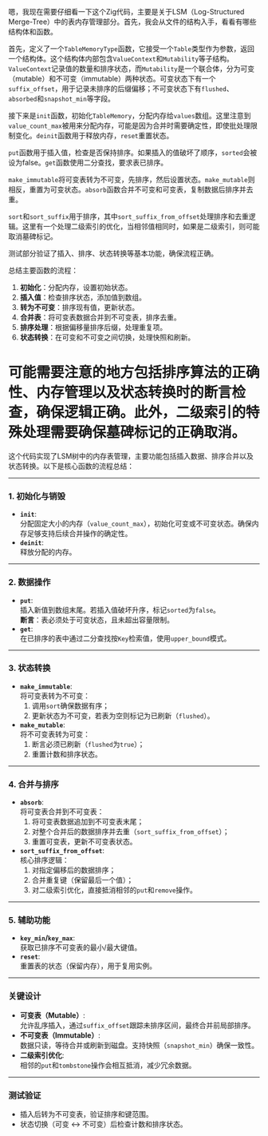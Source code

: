 嗯，我现在需要仔细看一下这个Zig代码，主要是关于LSM（Log-Structured Merge-Tree）中的表内存管理部分。首先，我会从文件的结构入手，看看有哪些结构体和函数。

首先，定义了一个`TableMemoryType`函数，它接受一个`Table`类型作为参数，返回一个结构体。这个结构体内部包含`ValueContext`和`Mutability`等子结构。`ValueContext`记录值的数量和排序状态，而`Mutability`是一个联合体，分为可变（mutable）和不可变（immutable）两种状态。可变状态下有一个`suffix_offset`，用于记录未排序的后缀偏移；不可变状态下有`flushed`、`absorbed`和`snapshot_min`等字段。

接下来是`init`函数，初始化`TableMemory`，分配内存给`values`数组。这里注意到`value_count_max`被用来分配内存，可能是因为合并时需要确定性，即使批处理限制变化。`deinit`函数用于释放内存，`reset`重置状态。

`put`函数用于插入值，检查是否保持排序。如果插入的值破坏了顺序，`sorted`会被设为false。`get`函数使用二分查找，要求表已排序。

`make_immutable`将可变表转为不可变，先排序，然后设置状态。`make_mutable`则相反，重置为可变状态。`absorb`函数合并不可变和可变表，复制数据后排序并去重。

`sort`和`sort_suffix`用于排序，其中`sort_suffix_from_offset`处理排序和去重逻辑。这里有一个处理二级索引的优化，当相邻值相同时，如果是二级索引，则可能取消墓碑标记。

测试部分验证了插入、排序、状态转换等基本功能，确保流程正确。

总结主要函数的流程：
1. **初始化**：分配内存，设置初始状态。
2. **插入值**：检查排序状态，添加值到数组。
3. **转为不可变**：排序现有值，更新状态。
4. **合并表**：将可变表数据合并到不可变表，排序去重。
5. **排序处理**：根据偏移量排序后缀，处理重复项。
6. **状态转换**：在可变和不可变之间切换，处理快照和刷新。

可能需要注意的地方包括排序算法的正确性、内存管理以及状态转换时的断言检查，确保逻辑正确。此外，二级索引的特殊处理需要确保墓碑标记的正确取消。
================================================
这个代码实现了LSM树中的内存表管理，主要功能包括插入数据、排序合并以及状态转换。以下是核心函数的流程总结：

---

### **1. 初始化与销毁**
- **`init`**:  
  分配固定大小的内存（`value_count_max`），初始化可变或不可变状态。确保内存足够支持后续合并操作的确定性。
- **`deinit`**:  
  释放分配的内存。

---

### **2. 数据操作**
- **`put`**:  
  插入新值到数组末尾。若插入值破坏升序，标记`sorted`为`false`。  
  **断言**：表必须处于可变状态，且未超出容量限制。
- **`get`**:  
  在已排序的表中通过二分查找按`Key`检索值，使用`upper_bound`模式。

---

### **3. 状态转换**
- **`make_immutable`**:  
  将可变表转为不可变：  
  1. 调用`sort`确保数据有序；  
  2. 更新状态为不可变，若表为空则标记为已刷新（`flushed`）。
- **`make_mutable`**:  
  将不可变表转为可变：  
  1. 断言必须已刷新（`flushed`为`true`）；  
  2. 重置计数和排序状态。

---

### **4. 合并与排序**
- **`absorb`**:  
  将可变表合并到不可变表：  
  1. 将可变表数据追加到不可变表末尾；  
  2. 对整个合并后的数据排序并去重（`sort_suffix_from_offset`）；  
  3. 重置可变表，更新不可变表状态。
- **`sort_suffix_from_offset`**:  
  核心排序逻辑：  
  1. 对指定偏移后的数据排序；  
  2. 合并重复键（保留最后一个值）；  
  3. 对二级索引优化，直接抵消相邻的`put`和`remove`操作。

---

### **5. 辅助功能**
- **`key_min`/`key_max`**:  
  获取已排序不可变表的最小/最大键值。
- **`reset`**:  
  重置表的状态（保留内存），用于复用实例。

---

### **关键设计**
- **可变表（Mutable）**:  
  允许乱序插入，通过`suffix_offset`跟踪未排序区间，最终合并前局部排序。
- **不可变表（Immutable）**:  
  数据只读，等待合并或刷新到磁盘。支持快照（`snapshot_min`）确保一致性。
- **二级索引优化**:  
  相邻的`put`和`tombstone`操作会相互抵消，减少冗余数据。

---

### **测试验证**
- 插入后转为不可变表，验证排序和键范围。
- 状态切换（可变 ↔ 不可变）后检查计数和排序状态。